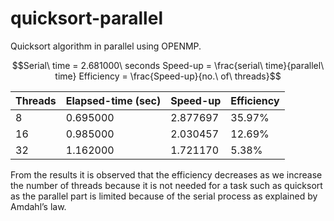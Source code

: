 # quicksort-parallel
Quicksort algorithm in parallel using OPENMP.

$$Serial\ time = 2.681000\ seconds
Speed-up = \frac{serial\ time}{parallel\ time}
Efficiency = \frac{Speed-up}{no.\ of\ threads}$$


| Threads	| Elapsed-time (sec) |	Speed-up	| Efficiency |
| --- | --- | --- | --- |
| 8 |	0.695000	| 2.877697	| 35.97% |
| 16	| 0.985000	| 2.030457	| 12.69% |
| 32	| 1.162000	| 1.721170	| 5.38% |

From the results it is observed that the efficiency decreases as we increase the number of threads because it is not needed for a task such as quicksort as the parallel part is limited because of the serial process as explained by Amdahl’s law.
